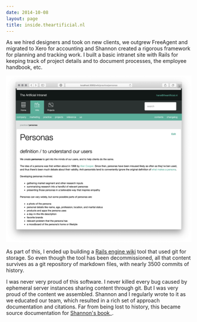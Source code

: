 ```yaml
---
date: 2014-10-08
layout: page
title: inside.theartificial.nl
---
```


As we hired designers and took on new clients, we outgrew FreeAgent and migrated to Xero for accounting and Shannon created a rigorous framework for planning and tracking work. I built a basic intranet site with Rails for keeping track of project details and to document processes, the employee handbook, etc.

![Inside The Artificial](inside.png)

As part of this, I ended up building a [Rails engine wiki](https://github.com/TheArtificial/rails-wiki) tool that used git for storage. So even though the tool has been decommissioned, all that content survives as a git repository of markdown files, with nearly 3500 commits of history.

I was never very proud of this software. I never killed every bug caused by ephemeral server instances sharing content through git. But I was very proud of the content we assembled. Shannon and I regularly wrote to it as we educated our team, which resulted in a rich set of approach documentation and citations. Far from being lost to history, this became source documentation for [Shannon's book](/logs/events/2020-practical-guide/)_.
